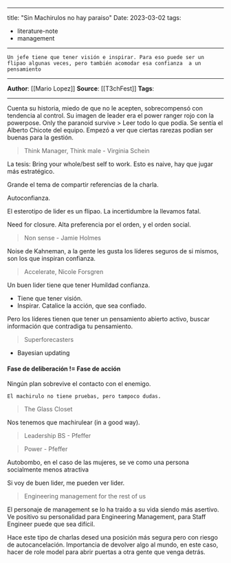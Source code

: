 
---
title:  "Sin Machirulos no hay paraiso"
Date: 2023-03-02
tags: 
- literature-note 
- management
---

```
Un jefe tiene que tener visión e inspirar. Para eso puede ser un flipao algunas veces, pero también acomodar esa confianza  a un pensamiento
```

***
**Author**: [[Mario Lopez]]
**Source**: [[T3chFest]]
**Tags**: 
***

Cuenta su historia, miedo de que no le acepten, sobrecompensó con tendencia al control. 
Su imagen de leader era el power ranger rojo con la powerpose. 
Only the paranoid survive > Leer todo lo que podía. 
Se sentía el Alberto Chicote del equipo. Empezó a ver que ciertas rarezas podían ser buenas para la gestión.

>Think Manager, Think male - Virginia Schein

La tesis: Bring your whole/best self to work. Esto es naive, hay que jugar más estratégico.

Grande el tema de compartir referencias de la charla.

Autoconfianza. 

El esterotipo de lider es un flipao. La incertidumbre la llevamos fatal.

Need for closure. Alta preferencia por el orden, y el orden social. 

> Non sense - Jamie Holmes

Noise de Kahneman, a la gente les gusta los líderes seguros de si mismos, son los que inspiran confianza. 

> Accelerate, Nicole Forsgren

Un buen lider tiene que tener Humildad confianza.
- Tiene que tener visión.
- Inspirar. Catalice la acción, que sea confiado.


Pero los líderes tienen que tener un pensamiento abierto activo, buscar información que contradiga tu pensamiento.

> Superforecasters 
- Bayesian updating 

#### Fase de deliberación != Fase de acción
Ningún plan sobrevive el contacto con el enemigo. 

``` quote
El machirulo no tiene pruebas, pero tampoco dudas. 
```
	
> The Glass Closet

Nos tenemos que machirulear (in a good way). 

> Leadership BS - Pfeffer

> Power - Pfeffer

Autobombo, en el caso de las mujeres, se ve como una persona socialmente menos atractiva

Si voy de buen lider, me pueden ver lider. 

> Engineering management for the rest of us

El personaje de management se lo ha traido a su vida siendo más asertivo. Ve positivo su personalidad para Engineering Management, para Staff Engineer puede que sea difícil.

Hace este tipo de charlas desed una posición más segura pero con riesgo de autocancelación. Importancia de devolver algo al mundo, en este caso, hacer de role model para abrir puertas a otra gente que venga detrás. 

